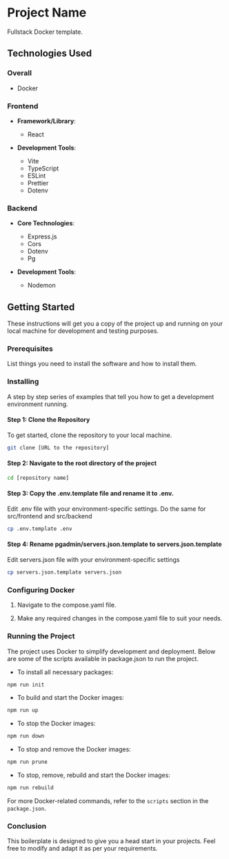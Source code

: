 # Project Name

Fullstack Docker template.

## Technologies Used

### Overall

- Docker

### Frontend

- **Framework/Library**:

  - React

- **Development Tools**:

  - Vite
  - TypeScript
  - ESLint
  - Prettier
  - Dotenv

### Backend

- **Core Technologies**:

  - Express.js
  - Cors
  - Dotenv
  - Pg

- **Development Tools**:

  - Nodemon

## Getting Started

These instructions will get you a copy of the project up and running on your local machine for development and testing purposes.

### Prerequisites

List things you need to install the software and how to install them.

### Installing

A step by step series of examples that tell you how to get a development environment running.

#### Step 1: Clone the Repository

To get started, clone the repository to your local machine.

```bash
git clone [URL to the repository]
```

#### Step 2: Navigate to the root directory of the project

```bash
cd [repository name]
```

#### Step 3: Copy the .env.template file and rename it to .env.

Edit .env file with your environment-specific settings. Do the same for src/frontend and src/backend

```bash
cp .env.template .env
```

#### Step 4: Rename pgadmin/servers.json.template to servers.json.template

Edit servers.json file with your environment-specific settings

```bash
cp servers.json.template servers.json
```

### Configuring Docker

1. Navigate to the compose.yaml file.

2. Make any required changes in the compose.yaml file to suit your needs.

### Running the Project

The project uses Docker to simplify development and deployment. Below are some of the scripts available in package.json to run the project.

- To install all necessary packages:

```bash
npm run init
```

- To build and start the Docker images:

```bash
npm run up
```

- To stop the Docker images:

```bash
npm run down
```

- To stop and remove the Docker images:

```bash
npm run prune
```

- To stop, remove, rebuild and start the Docker images:

```bash
npm run rebuild
```

For more Docker-related commands, refer to the `scripts` section in the `package.json`.

### Conclusion

This boilerplate is designed to give you a head start in your projects. Feel free to modify and adapt it as per your requirements.

